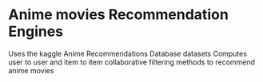# Anime movies Recommendation Engines 
Uses the kaggle Anime Recommendations Database datasets
Computes user to user and item to item collaborative filtering methods to recommend anime movies

